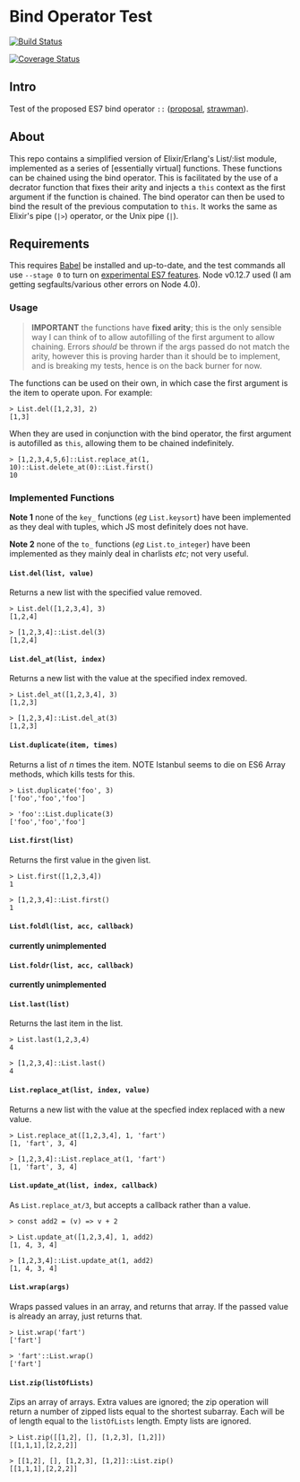 # Bind Operator Test

[![Build Status](https://semaphoreci.com/api/v1/projects/c36ee1ae-c85d-447b-b358-864cc2ee5fdc/533839/badge.svg)](https://semaphoreci.com/dancouper/bind-operator-test)

[![Coverage Status](https://coveralls.io/repos/DanCouper/bind-operator-test/badge.svg?branch=master&service=github)](https://coveralls.io/github/DanCouper/bind-operator-test?branch=master)


## Intro

Test of the proposed ES7 bind operator `::` ([proposal](https://github.com/zenparsing/es-function-bind), [strawman](http://wiki.ecmascript.org/doku.php?id=strawman:bind_operator)).

## About

This repo contains a simplified version of Elixir/Erlang's List/:list module, implemented as a series of [essentially virtual] functions. These functions can be chained using the bind operator. This is facilitated by the use of a decrator function that fixes their arity and injects a `this` context as the first argument if the function is chained. The bind operator can then be used to bind the result of the previous computation to `this`. It works the same as Elixir's pipe (`|>`) operator, or the Unix pipe (`|`).

## Requirements

This requires [Babel](http://babeljs.io) be installed and up-to-date, and the test commands all use `--stage 0` to turn on [experimental ES7 features](http://babeljs.io/docs/usage/experimental/). Node v0.12.7 used (I am getting segfaults/various other errors on Node 4.0).

### Usage

> **IMPORTANT** the functions have **fixed arity**; this is the only sensible
> way I can think of to allow autofilling of the first argument to allow
> chaining. Errors *should* be thrown if the args passed do not match the
> arity, however this is proving harder than it should be to implement,
> and is breaking my tests, hence is on the back burner for now.

The functions can be used on their own, in which case the first argument is the item to operate upon. For example:
```
> List.del([1,2,3], 2)
[1,3]
```

When they are used in conjunction with the bind operator, the first argument is autofilled as `this`, allowing them to be chained indefinitely.

```
> [1,2,3,4,5,6]::List.replace_at(1, 10)::List.delete_at(0)::List.first()
10
```


### Implemented Functions

**Note 1** none of the `key_` functions (*eg* `List.keysort`) have been implemented as they deal with tuples, which JS most definitely does not have.

**Note 2** none of the `to_` functions (*eg* `List.to_integer`) have been implemented as they mainly deal in charlists *etc*; not very useful.

#### `List.del(list, value)`

Returns a new list with the specified value removed.

```
> List.del([1,2,3,4], 3)
[1,2,4]

> [1,2,3,4]::List.del(3)
[1,2,4]
```

#### `List.del_at(list, index)`

Returns a new list with the value at the specified index removed.

```
> List.del_at([1,2,3,4], 3)
[1,2,3]

> [1,2,3,4]::List.del_at(3)
[1,2,3]
```

#### `List.duplicate(item, times)`

Returns a list of *n* times the item.
NOTE Istanbul seems to die on ES6 Array methods, which kills tests for this.

```
> List.duplicate('foo', 3)
['foo','foo','foo']
```

```
> 'foo'::List.duplicate(3)
['foo','foo','foo']
```


#### `List.first(list)`

Returns the first value in the given list.

```
> List.first([1,2,3,4])
1

> [1,2,3,4]::List.first()
1
```

#### `List.foldl(list, acc, callback)`
**currently unimplemented**

#### `List.foldr(list, acc, callback)`
**currently unimplemented**

#### `List.last(list)`

Returns the last item in the list.

```
> List.last(1,2,3,4)
4

> [1,2,3,4]::List.last()
4
```

#### `List.replace_at(list, index, value)`

Returns a new list with the value at the specfied index replaced with a new value.

```
> List.replace_at([1,2,3,4], 1, 'fart')
[1, 'fart', 3, 4]

> [1,2,3,4]::List.replace_at(1, 'fart')
[1, 'fart', 3, 4]
```

#### `List.update_at(list, index, callback)`

As `List.replace_at/3`, but accepts a callback rather than a value.

```
> const add2 = (v) => v + 2

> List.update_at([1,2,3,4], 1, add2)
[1, 4, 3, 4]

> [1,2,3,4]::List.update_at(1, add2)
[1, 4, 3, 4]
```

#### `List.wrap(args)`

Wraps passed values in an array, and returns that array. If the passed value is already an array, just returns that.

```
> List.wrap('fart')
['fart']

> 'fart'::List.wrap()
['fart']
```


#### `List.zip(listOfLists)`

Zips an array of arrays. Extra values are ignored; the zip operation will return a number of zipped lists equal to the shortest subarray. Each will be of length equal to the `listOfLists` length. Empty lists are ignored.

```
> List.zip([[1,2], [], [1,2,3], [1,2]])
[[1,1,1],[2,2,2]]

> [[1,2], [], [1,2,3], [1,2]]::List.zip()
[[1,1,1],[2,2,2]]
```
